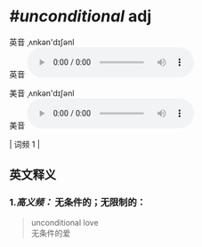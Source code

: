 # ***\#unconditional*** adj
英音 ˌʌnkən'dɪʃənl  
英音
<audio src="./media/unconditional-B.aac" controls="controls"></audio>

美音 ˌʌnkən'dɪʃənl  
美音
<audio src="./media/unconditional.aac" controls="controls"></audio>



| 词频 1 |  

英文释义
---
### 1.*高义频：* **无条件的；无限制的：**  

 > unconditional love   
 > 无条件的爱    



